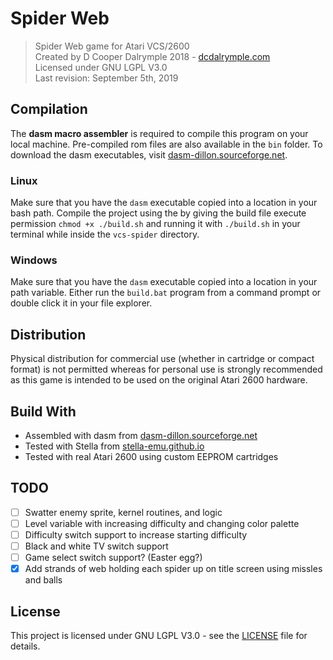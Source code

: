 # Spider Web
> Spider Web game for Atari VCS/2600<br />
> Created by D Cooper Dalrymple 2018 - [dcdalrymple.com](https://dcdalrymple.com/)<br />
> Licensed under GNU LGPL V3.0<br />
> Last revision: September 5th, 2019

## Compilation

The **dasm macro assembler** is required to compile this program on your local machine. Pre-compiled rom files are also available in the `bin` folder. To download the dasm executables, visit [dasm-dillon.sourceforge.net](http://dasm-dillon.sourceforge.net).

### Linux

Make sure that you have the `dasm` executable copied into a location in your bash path. Compile the project using the by giving the build file execute permission `chmod +x ./build.sh` and running it with `./build.sh` in your terminal while inside the `vcs-spider` directory.

### Windows

Make sure that you have the `dasm` executable copied into a location in your path variable. Either run the `build.bat` program from a command prompt or double click it in your file explorer.

## Distribution

Physical distribution for commercial use (whether in cartridge or compact format) is not permitted whereas for personal use is strongly recommended as this game is intended to be used on the original Atari 2600 hardware.

## Build With

* Assembled with dasm from [dasm-dillon.sourceforge.net](http://dasm-dillon.sourceforge.net)
* Tested with Stella from [stella-emu.github.io](https://stella-emu.github.io)
* Tested with real Atari 2600 using custom EEPROM cartridges

## TODO

- [ ] Swatter enemy sprite, kernel routines, and logic
- [ ] Level variable with increasing difficulty and changing color palette
- [ ] Difficulty switch support to increase starting difficulty
- [ ] Black and white TV switch support
- [ ] Game select switch support? (Easter egg?)
- [x] Add strands of web holding each spider up on title screen using missles and balls

## License

This project is licensed under GNU LGPL V3.0 - see the [LICENSE](LICENSE) file for details.
